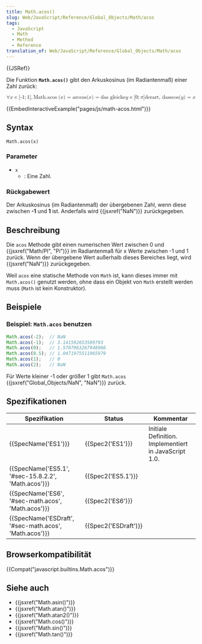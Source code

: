 ```yaml
---
title: Math.acos()
slug: Web/JavaScript/Reference/Global_Objects/Math/acos
tags:
  - JavaScript
  - Math
  - Method
  - Reference
translation_of: Web/JavaScript/Reference/Global_Objects/Math/acos
---
```

{{JSRef}}

Die Funktion **`Math.acos()`** gibt den Arkuskosinus (im Radiantenmaß) einer Zahl zurück:

<math display="block"><semantics><mrow><mo>∀</mo><mi>x</mi><mo>∊</mo><mo stretchy="false">[</mo><mrow><mo>-</mo><mn>1</mn></mrow><mo>;</mo><mn>1</mn><mo stretchy="false">]</mo><mo>,</mo><mspace width="thickmathspace"></mspace><mstyle mathvariant="monospace"><mrow><mo lspace="0em" rspace="thinmathspace">Math.acos</mo><mo stretchy="false">(</mo><mi>x</mi><mo stretchy="false">)</mo></mrow></mstyle><mo>=</mo><mo lspace="0em" rspace="0em">arccos</mo><mo stretchy="false">(</mo><mi>x</mi><mo stretchy="false">)</mo><mo>=</mo><mtext> das gleiche </mtext><mspace width="thickmathspace"></mspace><mi>y</mi><mo>∊</mo><mo stretchy="false">[</mo><mn>0</mn><mo>;</mo><mi>π</mi><mo stretchy="false">]</mo><mspace width="thinmathspace"></mspace><mtext>derart, dass</mtext><mspace width="thickmathspace"></mspace><mo lspace="0em" rspace="0em">cos</mo><mo stretchy="false">(</mo><mi>y</mi><mo stretchy="false">)</mo><mo>=</mo><mi>x</mi></mrow><annotation encoding="TeX">\forall x \in [{-1};1],\;\mathtt{\operatorname{Math.acos}(x)} = \arccos(x) = \text{ das gleiche } \; y \in [0; \pi] \, \text{derart, dass} \; \cos(y)</annotation></semantics></math>

{{EmbedInteractiveExample("pages/js/math-acos.html")}}

## Syntax

    Math.acos(x)

### Parameter

- `x`
  - : Eine Zahl.

### Rückgabewert

Der Arkuskosinus (im Radiantenmaß) der übergebenen Zahl, wenn diese zwischen **-1** und **1** ist. Anderfalls wird {{jsxref("NaN")}} zurückgegeben.

## Beschreibung

Die `acos` Methode gibt einen numerischen Wert zwischen 0 und {{jsxref("Math/PI", "Pi")}} im Radiantenmaß für x Werte zwischen -1 und 1 zurück. Wenn der übergebene Wert außerhalb dieses Bereiches liegt, wird {{jsxref("NaN")}} zurückgegeben.

Weil `acos` eine statische Methode von `Math` ist, kann dieses immer mit `Math.acos()` genutzt werden, ohne dass ein Objekt von `Math` erstellt werden muss (`Math` ist kein Konstruktor).

## Beispiele

### Beispiel: `Math.acos` benutzen

```js
Math.acos(-2);  // NaN
Math.acos(-1);  // 3.141592653589793
Math.acos(0);   // 1.5707963267948966
Math.acos(0.5); // 1.0471975511965979
Math.acos(1);   // 0
Math.acos(2);   // NaN
```

Für Werte kleiner -1 oder größer 1 gibt `Math.acos` {{jsxref("Global_Objects/NaN", "NaN")}} zurück.

## Spezifikationen

| Spezifikation                                                            | Status                       | Kommentar                                             |
| ------------------------------------------------------------------------ | ---------------------------- | ----------------------------------------------------- |
| {{SpecName('ES1')}}                                                 | {{Spec2('ES1')}}         | Initiale Definition. Implementiert in JavaScript 1.0. |
| {{SpecName('ES5.1', '#sec-15.8.2.2', 'Math.acos')}}     | {{Spec2('ES5.1')}}     |                                                       |
| {{SpecName('ES6', '#sec-math.acos', 'Math.acos')}}     | {{Spec2('ES6')}}         |                                                       |
| {{SpecName('ESDraft', '#sec-math.acos', 'Math.acos')}} | {{Spec2('ESDraft')}} |                                                       |

## Browserkompatibilität

{{Compat("javascript.builtins.Math.acos")}}

## Siehe auch

- {{jsxref("Math.asin()")}}
- {{jsxref("Math.atan()")}}
- {{jsxref("Math.atan2()")}}
- {{jsxref("Math.cos()")}}
- {{jsxref("Math.sin()")}}
- {{jsxref("Math.tan()")}}
